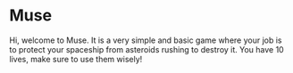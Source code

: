 # Muse
Hi, welcome to Muse. It is a very simple and basic game where your job is to protect your spaceship from asteroids rushing to destroy it. You have 10 lives, make sure to use them wisely!